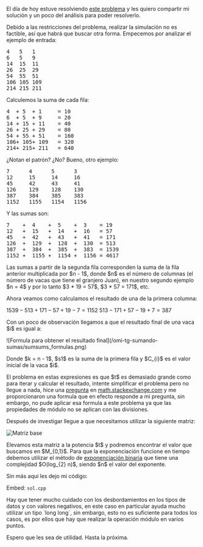 <p>El día de hoy estuve resolviendo <a href="http://www.spoj.com/problems/SUMSUMS/" target="_blank">este problema</a> y les quiero compartir mi solución y un poco del análisis para poder resolverlo.</p>

<p>Debido a las restricciones del problema, realizar la simulación no es factible, así que habrá que buscar otra forma. Empecemos por analizar el ejemplo de entrada:</p>

<pre>
4   5   1
6   5   9
14  15  11
26  25  29
54  55  51
106 105 109
214 215 211
</pre>

<p>Calculemos la suma de cada fila:</p>

<pre>
4  + 5  + 1     = 10
6  + 5  + 9     = 20
14 + 15 + 11    = 40
26 + 25 + 29    = 80
54 + 55 + 51    = 160
106+ 105+ 109   = 320
214+ 215+ 211   = 640
</pre>


<p>¿Notan el patrón? ¿No? Bueno, otro ejemplo:</p>

<pre>
7      4      5      3   
12     15     14     16  
45     42     43     41  
126    129    128    130 
387    384    385    383 
1152   1155   1154   1156
</pre>

<p>Y las sumas son:</p>

<pre>
7    +  4    +  5    +  3    = 19
12   +  15   +  14   +  16   = 57
45   +  42   +  43   +  41   = 171
126  +  129  +  128  +  130  = 513
387  +  384  +  385  +  383  = 1539
1152 +  1155 +  1154 +  1156 = 4617
</pre>

<p>Las sumas a partir de la segunda fila corresponden la suma de la fila anterior multiplicada por $n - 1$, donde $n$ es el número de columnas (el número de vacas que tiene el granjero Juan), en nuestro segundo ejemplo $n = 4$ y por lo tanto $3 * 19 = 57$, $3 * 57 = 171$, etc.</p>

<p>Ahora veamos como calculamos el resultado de una de la primera columna:</p>

$1539 - 513 + 171 - 57 + 19 - 7 = 1152$
$513 - 171 + 57 - 19 + 7 = 387$

<p>Con un poco de observación llegamos a que el resultado final de  una vaca $i$ es igual a:</p>
![Formula para obtener el resultado final](/omi-tg-sumando-sumas/sumsums_formulas.png)

<p>Donde $k = n - 1$, $s1$ es la suma de la primera fila y $C_{i}$ es el valor inicial de la vaca $i$.</p>

<p>El problema en estas expresiones es que $t$ es demasiado grande como para iterar y calcular el resultado, intente simplificar el problema pero no llegue a nada, hice una <a href="http://math.stackexchange.com/questions/614236/is-there-a-formula-for-a-sequence-like-kt-kt-1kt-2-k2-k1k" target="_blank">pregunta</a> en <a href="http://math.stackexchange.com" target="_blank">math.stackexchange.com</a> y me proporcionaron una formula que en efecto responde a mi pregunta, sin embargo, no pude aplicar esa formula a este problema ya que las propiedades de módulo no se aplican con las divisiones.</p>

<p>Después de investigar llegue a que necesitamos utilizar la siguiente matriz:</p>

![Matriz base](/omi-tg-sumando-sumas/sumsums_matrix.png)

<p>Elevamos esta matriz a la potencia $t$ y podremos encontrar el valor que buscamos en $M_{0,1}$. Para que la exponenciación funcione en tiempo debemos utilizar el método de <a href="https://es.wikipedia.org/wiki/Exponenciaci%C3%B3n_binaria" target="_blank">exponenciación binaria</a> que tiene una complejidad $O(log_{2} n)$, siendo $n$ el valor del exponente.</p>

<p>Sin más aquí les dejo mi código:</p>

Embed: `sol.cpp`

<p>Hay que tener mucho cuidado con los desbordamientos en los tipos de datos y con valores negativos, en este caso en particular ayuda mucho utilizar un tipo `long long`, sin embargo, esto no es suficiente para todos los casos, es por ellos que hay que realizar la operación módulo en varios puntos.</p>

<p>Espero que les sea de utilidad. Hasta la próxima.</p>
